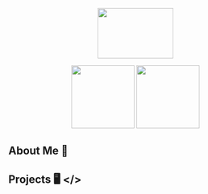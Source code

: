 <p align='center'>
  <img src='https://upload.wikimedia.org/wikipedia/commons/thumb/d/d9/Node.js_logo.svg/2560px-Node.js_logo.svg.png'  style="width:150px;height:100px;">
</p>
<p align='center'>
  <img src='https://cdn.iconscout.com/icon/free/png-512/python-14-569257.png' width="125" height="125">
  <img src='https://i.imgur.com/vJfIiId.png?sanitize=false' width='125' height='125'>
</p>

## About Me 📝


## Projects 🖥️ </>

